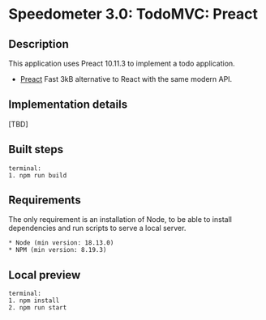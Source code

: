 # Speedometer 3.0: TodoMVC: Preact

## Description

This application uses Preact 10.11.3 to implement a todo application.

-   [Preact](https://preactjs.com/) Fast 3kB alternative to React with the same modern API.

## Implementation details

[TBD]

## Built steps

```
terminal:
1. npm run build
```

## Requirements

The only requirement is an installation of Node, to be able to install dependencies and run scripts to serve a local server.

```
* Node (min version: 18.13.0)
* NPM (min version: 8.19.3)
```

## Local preview

```
terminal:
1. npm install
2. npm run start
```

